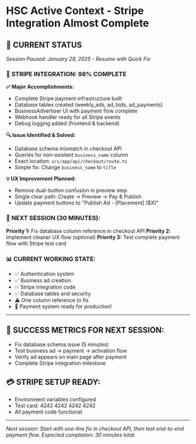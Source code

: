 # HSC Active Context - Stripe Integration Almost Complete

## 📍 **CURRENT STATUS** 
*Session Paused: January 28, 2025 - Resume with Quick Fix*

### 🎯 **STRIPE INTEGRATION: 98% COMPLETE**

**✅ Major Accomplishments:**
- Complete Stripe payment infrastructure built  
- Database tables created (weekly_ads, ad_bids, ad_payments)
- BusinessAdvertiser UI with payment flow complete
- Webhook handler ready for all Stripe events
- Debug logging added (frontend & backend)

**🔍 Issue Identified & Solved:**
- Database schema mismatch in checkout API
- Queries for non-existent `business_name` column
- Exact location: `src/app/api/checkout/route.ts`
- Simple fix: Change `business_name` to `title`

**💡 UX Improvement Planned:**
- Remove dual-button confusion in preview step
- Single clear path: Create → Preview → Pay & Publish
- Update payment buttons to "Publish Ad - [Placement] ($X)"

### 🚀 **NEXT SESSION (30 MINUTES):**

**Priority 1:** Fix database column reference in checkout API
**Priority 2:** Implement cleaner UX flow (optional) 
**Priority 3:** Test complete payment flow with Stripe test card

### 📊 **CURRENT WORKING STATE:**
- ✅ Authentication system
- ✅ Business ad creation
- ✅ Stripe integration code
- ✅ Database tables and security
- ⚠️ One column reference to fix
- 🎯 Payment system ready for production!

---

## 🎯 **SUCCESS METRICS FOR NEXT SESSION:**
- Fix database schema issue (5 minutes)
- Test business ad → payment → activation flow
- Verify ad appears on main page after payment
- Complete Stripe integration milestone

## 💳 **STRIPE SETUP READY:**
- Environment variables configured
- Test card: 4242 4242 4242 4242
- All payment code functional

---

*Next session: Start with one-line fix in checkout API, then test end-to-end payment flow. Expected completion: 30 minutes total.* 